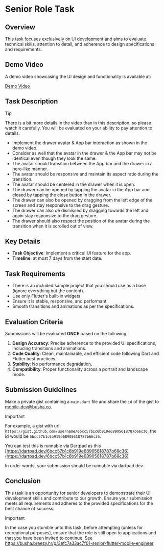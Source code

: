 # Senior Role Task

## Overview

This task focuses exclusively on UI development and aims to evaluate technical skills, attention to detail, and
adherence to design specifications and requirements.

## Demo Video

A demo video showcasing the UI design and functionality is available at:

[Demo Video](https://drive.google.com/file/d/18dDxvno8Tm6Nk1zLyYgZIDJIYvGuVrU4/view?usp=share_link)

## Task Description

> [!TIP]
> There is a bit more details in the video than in this description, so please watch it carefully.
> You will be evaluated on your ability to pay attention to details.

- Implement the drawer avatar & App bar interaction as shown in the demo video.
- Consider as well that the avatar in the drawer & the App bar may not be identical even though they look the same.
- The avatar should transition between the App bar and the drawer in a hero-like manner.
- The avatar should be responsive and maintain its aspect ratio during the transition.
- The avatar should be centered in the drawer when it is open.
- The drawer can be opened by tapping the avatar in the App bar and closed by tapping the close button in the drawer.
- The drawer can also be opened by dragging from the left edge of the screen and stay responsive to the drag gesture.
- The drawer can also de dismissed by dragging towards the left and again stay responsive to the drag gesture.
- The drawer should also respect the position of the avatar during the transition when it is scrolled out of view.

## Key Details

- **Task Objective**: Implement a critical UI feature for the app.
- **Timeline**: at most 7 days from the start date.

## Task Requirements

- There is an included sample project that you should use as a base (ignore everything but the content).
- Use only Flutter's built-in widgets
- Ensure it is stable, responsive, and performant.
- Smooth transitions and animations as per the specifications.

## Evaluation Criteria

Submissions will be evaluated **ONCE** based on the following:

1. **Design Accuracy**: Precise adherence to the provided UI specifications, including transitions and animations.
2. **Code Quality**: Clean, maintainable, and efficient code following Dart and Flutter best practices.
3. **Stability**: No performance degradation.
4. **Compatibility**: Proper functionality across a portrait and landscape mode.

## Submission Guidelines

Make a private gist containing a `main.dart` file and share the `id` of the gist to [mobile-dev@busha.co](mobile-dev@busha.co).

> [!IMPORTANT]
> For example, a gist with url: `https://gist.github.com/username/6bcc57b1c6b919e68905618787b66c36`, the id would be `6bcc57b1c6b919e68905618787b66c36`.
>
> You can test this is runnable via Dartpad as this [https://dartpad.dev/6bcc57b1c6b919e68905618787b66c36](https://dartpad.dev/6bcc57b1c6b919e68905618787b66c36)
>
> In order words, your submission should be runnable via dartpad.dev.

## Conclusion

This task is an opportunity for senior developers to demonstrate their UI development skills and contribute to our growth.
Ensure your submission meets all requirements and adheres to the provided specifications for the best chance of success.

> [!IMPORTANT]
> In the case you stumble unto this task, before attempting (unless for recreational purposes), ensure that the role is still open to applications and that you have been invited to continue. See https://busha.breezy.hr/p/3efc7a33ac7f01-senior-flutter-mobile-engineer
